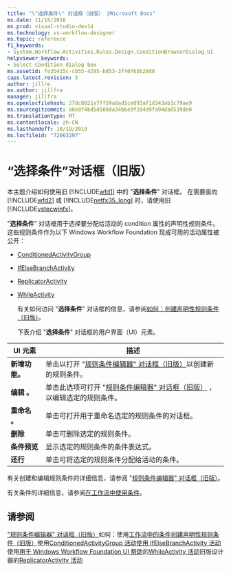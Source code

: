 ```yaml
---
title: "\"选择条件\" 对话框（旧版） |Microsoft Docs"
ms.date: 11/15/2016
ms.prod: visual-studio-dev14
ms.technology: vs-workflow-designer
ms.topic: reference
f1_keywords:
- System.Workflow.Activities.Rules.Design.ConditionBrowserDialog.UI
helpviewer_keywords:
- Select Condition dialog box
ms.assetid: fe3b415c-cb55-4295-b853-3f40765b28d0
caps.latest.revision: 5
author: jillre
ms.author: jillfra
manager: jillfra
ms.openlocfilehash: 27dc8821e7ff59a8ad1ce893af1d343ab1c79ae9
ms.sourcegitcommit: a8e8f4bd5d508da34bbe9f2d4d9fa94da0539de0
ms.translationtype: MT
ms.contentlocale: zh-CN
ms.lasthandoff: 10/19/2019
ms.locfileid: "72663297"
---
```

# <a name="select-condition-dialog-box-legacy"></a>“选择条件”对话框（旧版）
本主题介绍如何使用旧 [!INCLUDE[wfd1](../includes/wfd1-md.md)] 中的 "**选择条件**" 对话框。 在需要面向 [!INCLUDE[wfd2](../includes/wfd2-md.md)] 或 [!INCLUDE[netfx35_long](../includes/netfx35-long-md.md)] 时，请使用旧 [!INCLUDE[vstecwinfx](../includes/vstecwinfx-md.md)]。

 "**选择条件**" 对话框用于选择要分配给活动的 condition 属性的声明性规则条件。 这些规则条件作为以下 Windows Workflow Foundation 现成可用的活动属性被公开：

- [ConditionedActivityGroup](http://go.microsoft.com/fwlink?LinkID=65017)

- [IfElseBranchActivity](http://go.microsoft.com/fwlink?LinkID=65034)

- [ReplicatorActivity](http://go.microsoft.com/fwlink?LinkID=65039)

- [WhileActivity](http://go.microsoft.com/fwlink?LinkID=65049)

  有关如何访问 "**选择条件**" 对话框的信息，请参阅[如何：创建声明性规则条件（旧版）](../workflow-designer/how-to-create-a-declarative-rule-condition-legacy.md)。

  下表介绍 "**选择条件**" 对话框的用户界面（UI）元素。

|UI 元素|描述|
|----------------|-----------------|
|**新增功能。**|单击以打开 "[规则条件编辑器" 对话框（旧版）](../workflow-designer/rule-condition-editor-dialog-box-legacy.md)以创建新的规则条件。|
|**编辑 。**|单击此选项可打开 "[规则条件编辑器" 对话框（旧版）](../workflow-designer/rule-condition-editor-dialog-box-legacy.md) ，以编辑选定的规则条件。|
|**重命名 。**|单击可打开用于重命名选定的规则条件的对话框。|
|**删除**|单击可删除选定的规则条件。|
|**条件预览**|显示选定的规则条件的条件表达式。|
|**还行**|单击可将选定的规则条件分配给活动的条件。|

 有关创建和编辑规则条件的详细信息，请参阅 "[规则条件编辑器" 对话框（旧版）](../workflow-designer/rule-condition-editor-dialog-box-legacy.md)。

 有关条件的详细信息，请参阅[在工作流中使用条件](http://go.microsoft.com/fwlink?LinkID=65009)。

## <a name="see-also"></a>请参阅
 ["规则条件编辑器" 对话框（旧版）](../workflow-designer/rule-condition-editor-dialog-box-legacy.md)如何：使用[工作流中的条件](http://go.microsoft.com/fwlink?LinkID=65009)[创建声明性规则条件（旧版）](../workflow-designer/how-to-create-a-declarative-rule-condition-legacy.md)使用[ConditionedActivityGroup 活动](http://go.microsoft.com/fwlink?LinkID=65066)[使用 IfElseBranchActivity 活动](http://go.microsoft.com/fwlink?LinkID=65075)使用[用于 Windows Workflow Foundation UI 帮助](../workflow-designer/legacy-designer-for-windows-workflow-foundation-ui-help.md)的[WhileActivity 活动](http://go.microsoft.com/fwlink?LinkID=65091)旧版设计器的[ReplicatorActivity 活动](http://go.microsoft.com/fwlink?LinkID=65080)